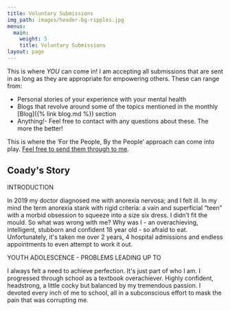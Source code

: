 ```yaml
---
title: Voluntary Submissions
img_path: images/header-bg-ripples.jpg
menus:
  main:
    weight: 5
    title: Voluntary Submissions
layout: page
---
```


This is where *YOU* can come in! I am accepting all submissions that are sent in as long as they are appropriate for empowering others. These can range from:

+ Personal stories of your experience with your mental health
+ Blogs that revolve around some of the topics mentioned in the monthly [Blog]({% link blog.md %}) section
+ Anything!- Feel free to contact with any questions about these. The more the better!

This is where the ‘For the People, By the People’ approach can come into play. [Feel free to send them through to me](mailto:lachlan.querzoli@gmail.com).

## Coady's Story
INTRODUCTION 

In 2019 my doctor diagnosed me with anorexia nervosa; and I felt ill. In my mind the term anorexia stank with rigid criteria: a vain and superficial “teen” with a morbid obsession to squeeze into a size six dress. I didn’t fit the mould. So what was wrong with me? Why was I - an overachieving, intelligent, stubborn and confident 18 year old - so afraid to eat. Unfortunately, it's taken me over 2 years, 4 hospital admissions and endless appointments to even attempt to work it out.

YOUTH ADOLESCENCE - PROBLEMS LEADING UP TO 

I always felt a need to achieve perfection. It's just part of who I am. I progressed through school as a textbook overachiever. Highly confident, headstrong, a little cocky but balanced by my tremendous passion. I devoted every inch of me to school, all in a subconscious effort to mask the pain that was corrupting me. 
